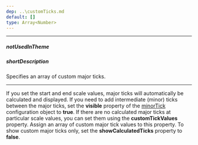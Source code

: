 ```yaml
---
dep: ..\customTicks.md
default: []
type: Array<Number>
---
```

---
##### notUsedInTheme

##### shortDescription
Specifies an array of custom major ticks.

---
If you set the start and end scale values, major ticks will automatically be calculated and displayed. If you need to add intermediate (minor) ticks between the major ticks, set the **visible** property of the [minorTick](/api-reference/20%20Data%20Visualization%20Widgets/BaseGauge/1%20Configuration/scale/minorTick '/Documentation/ApiReference/Data_Visualization_Widgets/dxCircularGauge/Configuration/scale/minorTick') configuration object to **true**. If there are no calculated major ticks at particular scale values, you can set them using the **customTickValues** property. Assign an array of custom major tick values to this property.  To show custom major ticks only, set the **showCalculatedTicks** property to **false**.